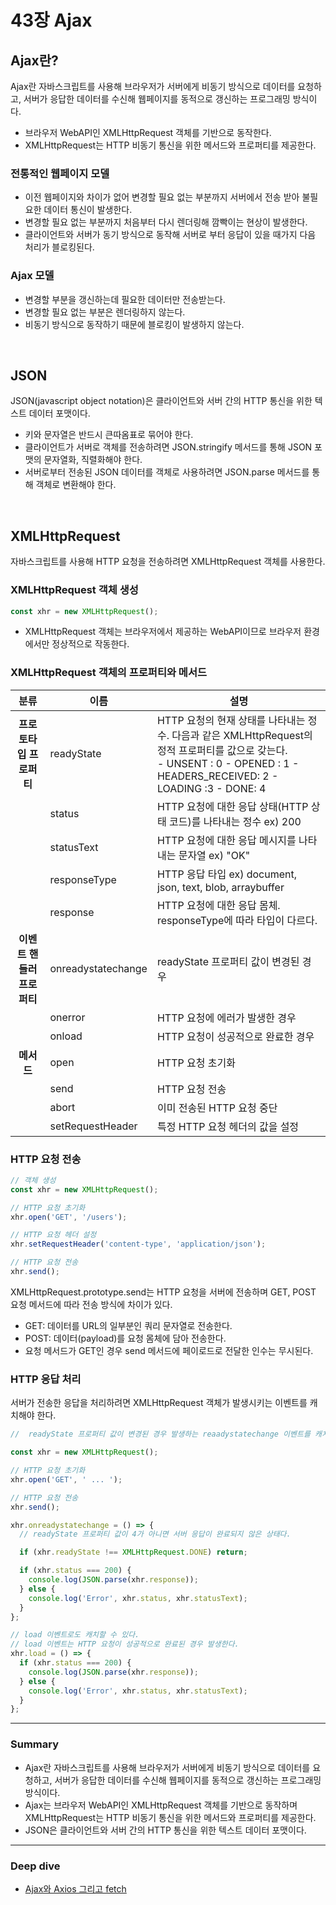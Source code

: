 # 43장 Ajax

## Ajax란?

Ajax란 자바스크립트를 사용해 브라우저가 서버에게 비동기 방식으로 데이터를 요청하고, 서버가 응답한 데이터를 수신해 웹페이지를 동적으로 갱신하는 프로그래밍 방식이다.

- 브라우저 WebAPI인 XMLHttpRequest 객체를 기반으로 동작한다.
- XMLHttpRequest는 HTTP 비동기 통신을 위한 메서드와 프로퍼티를 제공한다.

### 전통적인 웹페이지 모델

- 이전 웹페이지와 차이가 없어 변경할 필요 없는 부분까지 서버에서 전송 받아 불필요한 데이터 통신이 발생한다.
- 변경할 필요 없는 부분까지 처음부터 다시 렌더링해 깜빡이는 현상이 발생한다.
- 클라이언트와 서버가 동기 방식으로 동작해 서버로 부터 응답이 있을 때가지 다음 처리가 블로킹된다.

### Ajax 모델

- 변경할 부분을 갱신하는데 필요한 데이터만 전송받는다.
- 변경할 필요 없는 부분은 렌더링하지 않는다.
- 비동기 방식으로 동작하기 때문에 블로킹이 발생하지 않는다.

<br>

## JSON

JSON(javascript object notation)은 클라이언트와 서버 간의 HTTP 통신을 위한 텍스트 데이터 포맷이다.

- 키와 문자열은 반드시 큰따옴표로 묶어야 한다.
- 클라이언트가 서버로 객체를 전송하려면 JSON.stringify 메서드를 통해 JSON 포맷의 문자열화, 직렬화해야 한다.
- 서버로부터 전송된 JSON 데이터를 객체로 사용하려면 JSON.parse 메서드를 통해 객체로 변환해야 한다.

<br>

## XMLHttpRequest

자바스크립트를 사용해 HTTP 요청을 전송하려면 XMLHttpRequest 객체를 사용한다.

### XMLHttpRequest 객체 생성

```js
const xhr = new XMLHttpRequest();
```

- XMLHttpRequest 객체는 브라우저에서 제공하는 WebAPI이므로 브라우저 환경에서만 정상적으로 작동한다.

### XMLHttpRequest 객체의 프로퍼티와 메서드

|            분류            | 이름               | 설명                                                                                                                                                                                |
| :------------------------: | ------------------ | ----------------------------------------------------------------------------------------------------------------------------------------------------------------------------------- |
|  **프로토타입 프로퍼티**   | readyState         | HTTP 요청의 현재 상태를 나타내는 정수. 다음과 같은 XMLHttpRequest의 정적 프로퍼티를 값으로 갖는다.<br />\- UNSENT : 0 \- OPENED : 1 \- HEADERS_RECEIVED: 2 \- LOADING :3 \- DONE: 4 |
|                            | status             | HTTP 요청에 대한 응답 상태(HTTP 상태 코드)를 나타내는 정수 ex) 200                                                                                                                  |
|                            | statusText         | HTTP 요청에 대한 응답 메시지를 나타내는 문자열 ex) "OK"                                                                                                                             |
|                            | responseType       | HTTP 응답 타입 ex) document, json, text, blob, arraybuffer                                                                                                                          |
|                            | response           | HTTP 요청에 대한 응답 몸체. responseType에 따라 타입이 다르다.                                                                                                                      |
| **이벤트 핸들러 프로퍼티** | onreadystatechange | readyState 프로퍼티 값이 변경된 경우                                                                                                                                                |
|                            | onerror            | HTTP 요청에 에러가 발생한 경우                                                                                                                                                      |
|                            | onload             | HTTP 요청이 성공적으로 완료한 경우                                                                                                                                                  |
|         **메서드**         | open               | HTTP 요청 초기화                                                                                                                                                                    |
|                            | send               | HTTP 요청 전송                                                                                                                                                                      |
|                            | abort              | 이미 전송된 HTTP 요청 중단                                                                                                                                                          |
|                            | setRequestHeader   | 특정 HTTP 요청 헤더의 값을 설정                                                                                                                                                     |

### HTTP 요청 전송

```js
// 객체 생성
const xhr = new XMLHttpRequest();

// HTTP 요청 초기화
xhr.open('GET', '/users');

// HTTP 요청 헤더 설정
xhr.setRequestHeader('content-type', 'application/json');

// HTTP 요청 전송
xhr.send();
```

XMLHttpRequest.prototype.send는 HTTP 요청을 서버에 전송하며 GET, POST 요청 메서드에 따라 전송 방식에 차이가 있다.

- GET: 데이터를 URL의 일부분인 쿼리 문자열로 전송한다.
- POST: 데이터(payload)를 요청 몸체에 담아 전송한다.
- 요청 메서드가 GET인 경우 send 메서드에 페이로드로 전달한 인수는 무시된다.

### HTTP 응답 처리

서버가 전송한 응답을 처리하려면 XMLHttpRequest 객체가 발생시키는 이벤트를 캐치해야 한다.

```js
//  readyState 프로퍼티 값이 변경된 경우 발생하는 reaadystatechange 이벤트를 캐치해 다음과 같이 HTTP 응답을 처리하는 예제

const xhr = new XMLHttpRequest();

// HTTP 요청 초기화
xhr.open('GET', ' ... ');

// HTTP 요청 전송
xhr.send();

xhr.onreadystatechange = () => {
  // readyState 프로퍼티 값이 4가 아니면 서버 응답이 완료되지 않은 상태다.

  if (xhr.readyState !== XMLHttpRequest.DONE) return;

  if (xhr.status === 200) {
    console.log(JSON.parse(xhr.response));
  } else {
    console.log('Error', xhr.status, xhr.statusText);
  }
};

// load 이벤트로도 캐치할 수 있다.
// load 이벤트는 HTTP 요청이 성공적으로 완료된 경우 발생한다.
xhr.load = () => {
  if (xhr.status === 200) {
    console.log(JSON.parse(xhr.response));
  } else {
    console.log('Error', xhr.status, xhr.statusText);
  }
};
```

---

### Summary

- Ajax란 자바스크립트를 사용해 브라우저가 서버에게 비동기 방식으로 데이터를 요청하고, 서버가 응답한 데이터를 수신해 웹페이지를 동적으로 갱신하는 프로그래밍 방식이다.
- Ajax는 브라우저 WebAPI인 XMLHttpRequest 객체를 기반으로 동작하며 XMLHttpRequest는 HTTP 비동기 통신을 위한 메서드와 프로퍼티를 제공한다.
- JSON은 클라이언트와 서버 간의 HTTP 통신을 위한 텍스트 데이터 포맷이다.

---

### Deep dive

- [Ajax와 Axios 그리고 fetch](https://velog.io/@kysung95/%EA%B0%9C%EB%B0%9C%EC%83%81%EC%8B%9D-Ajax%EC%99%80-Axios-%EA%B7%B8%EB%A6%AC%EA%B3%A0-fetch)
